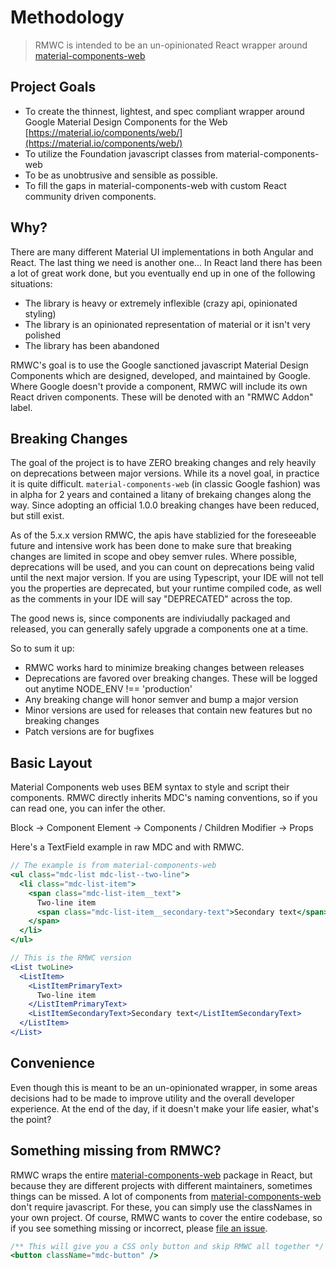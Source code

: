 # Methodology

> RMWC is intended to be an un-opinionated React wrapper around [material-components-web](https://github.com/material-components/material-components-web/)

## Project Goals

* To create the thinnest, lightest, and spec compliant wrapper around Google
  Material Design Components for the Web
  [https://material.io/components/web/](https://material.io/components/web/)
* To utilize the Foundation javascript classes from material-components-web
* To be as unobtrusive and sensible as possible.
* To fill the gaps in material-components-web with custom React community driven components.

## Why?

There are many different Material UI implementations in both Angular and React. The last thing we need is another one... In React land there has been a lot of great work done, but you eventually end up in one of the following situations:

* The library is heavy or extremely inflexible (crazy api, opinionated styling)
* The library is an opinionated representation of material or it isn't very polished
* The library has been abandoned

RMWC's goal is to use the Google sanctioned javascript Material Design Components which are designed, developed, and maintained by Google. Where Google doesn't provide a component, RMWC will include its own React driven components. These will be denoted with an "RMWC Addon" label.

## Breaking Changes

The goal of the project is to have ZERO breaking changes and rely heavily on deprecations between major versions. While its a novel goal, in practice it is quite difficult. `material-components-web` (in classic Google fashion) was in alpha for 2 years and contained a litany of brekaing changes along the way. Since adopting an official 1.0.0 breaking changes have been reduced, but still exist.

As of the 5.x.x version RMWC, the apis have stablizied for the foreseeable future and intensive work has been done to make sure that breaking changes are limited in scope and obey semver rules. Where possible, deprecations will be used, and you can count on deprecations being valid until the next major version. If you are using Typescript, your IDE will not tell you the properties are deprecated, but your runtime compiled code, as well as the comments in your IDE will say "DEPRECATED" across the top. 

The good news is, since components are indiviudally packaged and released, you can generally safely upgrade a components one at a time.

So to sum it up:

- RMWC works hard to minimize breaking changes between releases
- Deprecations are favored over breaking changes. These will be logged out anytime NODE_ENV !== 'production'
- Any breaking change will honor semver and bump a major version
- Minor versions are used for releases that contain new features but no breaking changes
- Patch versions are for bugfixes

## Basic Layout

Material Components web uses BEM syntax to style and script their components. RMWC directly inherits MDC's naming conventions, so if you can read one, you can infer the other.

Block -> Component
Element -> Components / Children
Modifier -> Props

Here's a TextField example in raw MDC and with RMWC.

```jsx
// The example is from material-components-web
<ul class="mdc-list mdc-list--two-line">
  <li class="mdc-list-item">
    <span class="mdc-list-item__text">
      Two-line item
      <span class="mdc-list-item__secondary-text">Secondary text</span>
    </span>
  </li>
</ul>
```

```jsx
// This is the RMWC version
<List twoLine>
  <ListItem>
    <ListItemPrimaryText>
      Two-line item
    </ListItemPrimaryText>
    <ListItemSecondaryText>Secondary text</ListItemSecondaryText>
  </ListItem>
</List>
```

## Convenience

Even though this is meant to be an un-opinionated wrapper, in some areas decisions had to be made to improve utility and the overall developer experience. At the end of the day, if it doesn't make your life easier, what's the point?

## Something missing from RMWC?

RMWC wraps the entire [material-components-web](https://github.com/material-components/material-components-web) package in React, but because they are different projects with different maintainers, sometimes things can be missed. A lot of components from [material-components-web](https://github.com/material-components/material-components-web) don't require javascript. For these, you can simply use the classNames in your own project. Of course, RMWC wants to cover the entire codebase, so if you see something missing or incorrect, please [file an issue](https://github.com/rmwc/rmwc/issues/new).

```jsx
/** This will give you a CSS only button and skip RMWC all together */
<button className="mdc-button" />
```
